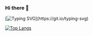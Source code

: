 ### Hi there 👋
[![Typing SVG](https://readme-typing-svg.herokuapp.com?size=24&width=600&lines=Welcome+To+Leotta+Github+Profile..)](https://git.io/typing-svg)

[![Top Langs](https://github-readme-stats.vercel.app/api/top-langs/?username=leotta)](https://github.com/leotta/github-readme-stats)
<!--
**leotta/leotta** is a ✨ _special_ ✨ repository because its `README.md` (this file) appears on your GitHub profile.

Here are some ideas to get you started:

- 🔭 I’m currently working on ...
- 🌱 I’m currently learning ...
- 👯 I’m looking to collaborate on ...
- 🤔 I’m looking for help with ...
- 💬 Ask me about ...
- 📫 How to reach me: ...
- 😄 Pronouns: ...
- ⚡ Fun fact: ...
-->
